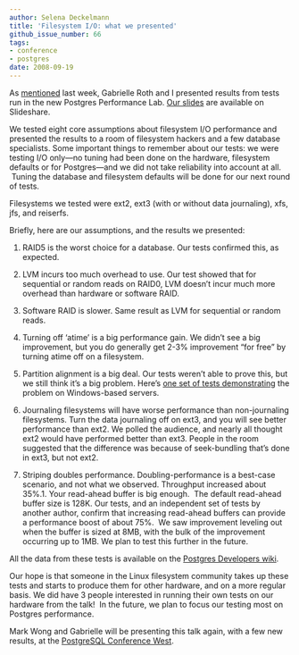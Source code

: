 ```yaml
---
author: Selena Deckelmann
title: 'Filesystem I/O: what we presented'
github_issue_number: 66
tags:
- conference
- postgres
date: 2008-09-19
---
```




As [mentioned](/blog/2008/09/fun-with-72gb-of-disk-filesystem) last week, Gabrielle Roth and I presented results from tests run in the new Postgres Performance Lab. [Our slides](https://www.slideshare.net/selenamarie/filesystem-io-from-a-database-perspective-presentation/) are available on Slideshare.

We tested eight core assumptions about filesystem I/O performance and presented the results to a room of filesystem hackers and a few database specialists. Some important things to remember about our tests: we were testing I/O only—​no tuning had been done on the hardware, filesystem defaults or for Postgres—​and we did not take reliability into account at all.  Tuning the database and filesystem defaults will be done for our next round of tests.

Filesystems we tested were ext2, ext3 (with or without data journaling), xfs, jfs, and reiserfs.

Briefly, here are our assumptions, and the results we presented:

1. RAID5 is the worst choice for a database. Our tests confirmed this, as expected.

1. LVM incurs too much overhead to use. Our test showed that for sequential or random reads on RAID0, LVM doesn’t incur much more overhead than hardware or software RAID.

1. Software RAID is slower. Same result as LVM for sequential or random reads.

1. Turning off ‘atime’ is a big performance gain. We didn’t see a big improvement, but you do generally get 2-3% improvement “for free” by turning atime off on a filesystem.

1. Partition alignment is a big deal. Our tests weren’t able to prove this, but we still think it’s a big problem. Here’s [one set of tests demonstrating](http://sqlblog.com/blogs/linchi_shea/archive/2007/02/01/performance-impact-of-disk-misalignment.aspx) the problem on Windows-based servers.

1. Journaling filesystems will have worse performance than non-journaling filesystems. Turn the data journaling off on ext3, and you will see better performance than ext2. We polled the audience, and nearly all thought ext2 would have performed better than ext3. People in the room suggested that the difference was because of seek-bundling that’s done in ext3, but not ext2.

1. Striping doubles performance. Doubling-performance is a best-case scenario, and not what we observed. Throughput increased about 35%.1. Your read-ahead buffer is big enough.  The default read-ahead buffer size is 128K. Our tests, and an independent set of tests by another author, confirm that increasing read-ahead buffers can provide a performance boost of about 75%.  We saw improvement leveling out when the buffer is sized at 8MB, with the bulk of the improvement occurring up to 1MB. We plan to test this further in the future.

All the data from these tests is available on the [Postgres Developers wiki](https://wiki.postgresql.org/wiki/HP_ProLiant_DL380_G5_Tuning_Guide).

Our hope is that someone in the Linux filesystem community takes up these tests and starts to produce them for other hardware, and on a more regular basis. We did have 3 people interested in running their own tests on our hardware from the talk!  In the future, we plan to focus our testing most on Postgres performance.

Mark Wong and Gabrielle will be presenting this talk again, with a few new results, at the [PostgreSQL Conference West](https://web.archive.org/web/20080912204757/http://postgresqlconference.org/west08/talks/).


